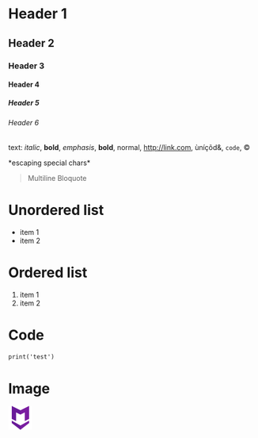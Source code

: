 # Header 1
## Header 2
### Header 3
#### Header 4
##### Header 5
###### Header 6

text: *italic*, **bold**, _emphasis_, __bold__, normal, http://link.com, ùníçõd&, `code`, ©

\*escaping special chars\*

> Multiline
Bloquote


# Unordered list

- item 1
- item 2

# Ordered list

1. item 1
2. item 2

# Code

```
print('test')
```

# Image

![alt text](https://github.com/adam-p/markdown-here/raw/master/src/common/images/icon48.png "Logo Title Text 1")

